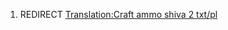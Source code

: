 1.  REDIRECT [Translation:Craft ammo shiva 2
    txt/pl](Translation:Craft_ammo_shiva_2_txt/pl "wikilink")